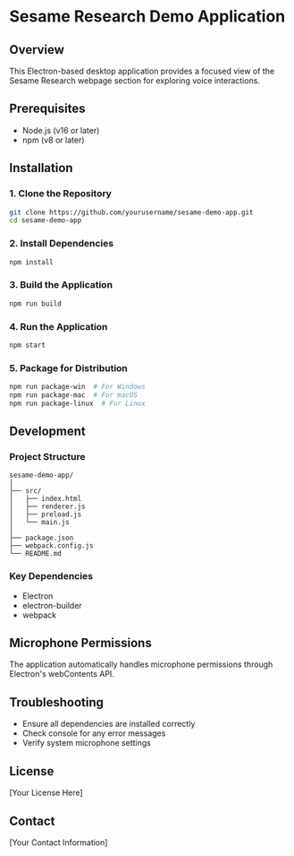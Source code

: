 # Sesame Research Demo Application

## Overview
This Electron-based desktop application provides a focused view of the Sesame Research webpage section for exploring voice interactions.

## Prerequisites
- Node.js (v16 or later)
- npm (v8 or later)

## Installation

### 1. Clone the Repository
```bash
git clone https://github.com/yourusername/sesame-demo-app.git
cd sesame-demo-app
```

### 2. Install Dependencies
```bash
npm install
```

### 3. Build the Application
```bash
npm run build
```

### 4. Run the Application
```bash
npm start
```

### 5. Package for Distribution
```bash
npm run package-win  # For Windows
npm run package-mac  # For macOS
npm run package-linux  # For Linux
```

## Development

### Project Structure
```
sesame-demo-app/
│
├── src/
│   ├── index.html
│   ├── renderer.js
│   ├── preload.js
│   └── main.js
│
├── package.json
├── webpack.config.js
└── README.md
```

### Key Dependencies
- Electron
- electron-builder
- webpack

## Microphone Permissions
The application automatically handles microphone permissions through Electron's webContents API.

## Troubleshooting
- Ensure all dependencies are installed correctly
- Check console for any error messages
- Verify system microphone settings

## License
[Your License Here]

## Contact
[Your Contact Information]

